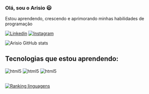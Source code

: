 ### Olá, sou o Arisio 😃
Estou aprendendo, crescendo e aprimorando minhas habilidades de programação

[![Linkedin](https://img.shields.io/badge/LinkedIn-0077B5?style=for-the-badge&logo=linkedin&logoColor=white
)](https://www.linkedin.com/in/arisio-filho-369a59255/)
[![Instagram](https://img.shields.io/badge/Instagram-E4405F?style=for-the-badge&logo=instagram&logoColor=white
)](https://www.instagram.com/arisiofilho_/?next=%2F)

![Arisio GitHub stats](https://github-readme-stats.vercel.app/api?username=ArisioFilho&show_icons=true&theme=tokyonight)

## Tecnologias que estou aprendendo:
<div style="display: inline_block">
  <img align="center" alt="html5" src="https://img.shields.io/badge/HTML5-E34F26?style=for-the-badge&logo=html5&logoColor=white" />
  <img align="center" alt="html5" src="https://img.shields.io/badge/CSS-239120?&style=for-the-badge&logo=css3&logoColor=white" />
  <img align="center" alt="html5" src="https://img.shields.io/badge/Flutter-02569B?style=for-the-badge&logo=flutter&logoColor=white" />
</div>
  <br/>
  
[![Ranking linguagens](https://github-readme-stats.vercel.app/api/top-langs/?username=ArisioFilho&hide_progress=true)](https://github.com/ArisioFilho/github-readme-stats)
